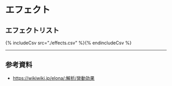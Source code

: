 # エフェクト
## エフェクトリスト
{% includeCsv src="./effects.csv" %}{% endincludeCsv %}

---

## 参考資料
* https://wikiwiki.jp/elona/:解析/発動効果
